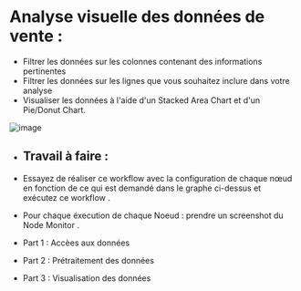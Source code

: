 # Analyse visuelle des données de vente :

- Filtrer les données sur les colonnes contenant des informations pertinentes
- Filtrer les données sur les lignes que vous souhaitez inclure dans votre analyse
- Visualiser les données à l'aide d'un Stacked Area Chart et d'un Pie/Donut Chart.

![image](https://user-images.githubusercontent.com/123749462/224999108-3fbf2bf8-df31-43d9-9534-765d661d08c6.png)

- ## **Travail à faire :**

- Essayez de réaliser ce workflow avec la configuration de chaque nœud en fonction de ce qui est demandé dans le graphe ci-dessus et exécutez ce workflow .
- Pour chaque éxecution de chaque Noeud : prendre un screenshot du Node Monitor .
- Part 1 : Accèes aux données
- Part 2 : Prétraitement des données
- Part 3 : Visualisation des données
